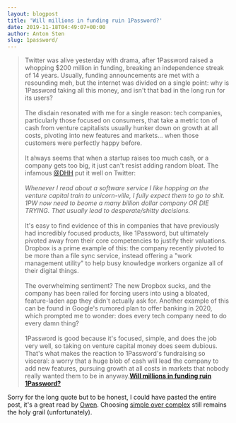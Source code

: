```yaml
---
layout: blogpost
title: 'Will millions in funding ruin 1Password?'
date: 2019-11-18T04:49:07+00:00
author: Anton Sten
slug: 1password/
---
```


>Twitter was alive yesterday with drama, after 1Password raised a whopping $200 million in funding, breaking an independence streak of 14 years. Usually, funding announcements are met with a resounding meh, but the internet was divided on a single point: why is 1Password taking all this money, and isn't that bad in the long run for its users?
<br /><br />
The disdain resonated with me for a single reason: tech companies, particularly those focused on consumers, that take a metric ton of cash from venture capitalists usually hunker down on growth at all costs, pivoting into new features and markets... when those customers were perfectly happy before.
<br /><br />
It always seems that when a startup raises too much cash, or a company gets too big, it just can't resist adding random bloat. The infamous [@DHH](https://twitter.com/dhh) put it well on Twitter:
<br /><br />
_Whenever I read about a software service I like hopping on the venture capital train to unicorn-ville, I fully expect them to go to shit. 1PW now need to beome a many billion dollar company OR DIE TRYING. That usually lead to desperate/shitty decisions._<br /><br />
It's easy to find evidence of this in companies that have previously had incredibly focused products, like 1Password, but ultimately pivoted away from their core competencies to justify their valuations. Dropbox is a prime example of this: the company recently pivoted to be more than a file sync service, instead offering a "work management utility" to help busy knowledge workers organize all of their digital things.
<br /><br />
The overwhelming sentiment? The new Dropbox sucks, and the company has been railed for forcing users into using a bloated, feature-laden app they didn't actually ask for. Another example of this can be found in Google's rumored plan to offer banking in 2020, which prompted me to wonder: does every tech company need to do every damn thing?
<br /><br />
1Password is good because it's focused, simple, and does the job very well, so taking on venture capital money does seem dubious. That's what makes the reaction to 1Password's fundraising so visceral: a worry that a huge blob of cash will lead the company to add new features, pursuing growth at all costs in markets that nobody really wanted them to be in anyway.**[Will millions in funding ruin 1Password?](https://char.gd/recharged/daily/1passwords-quandry)**

Sorry for the long quote but to be honest, I could have pasted the entire post, it's a great read by [Owen](https://twitter.com/ow). Choosing [simple over complex](/simple-over-complex/) still remains the holy grail (unfortunately).
